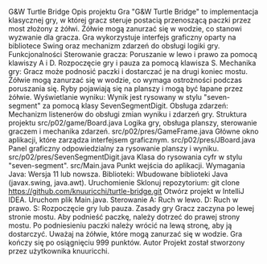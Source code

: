 G&W Turtle Bridge
Opis projektu
Gra "G&W Turtle Bridge" to implementacja klasycznej gry, w której gracz steruje postacią przenoszącą paczki przez most złożony z żółwi. Żółwie mogą zanurzać się w wodzie, co stanowi wyzwanie dla gracza. Gra wykorzystuje interfejs graficzny oparty na bibliotece Swing oraz mechanizm zdarzeń do obsługi logiki gry.  
Funkcjonalności
Sterowanie gracza:
Poruszanie w lewo i prawo za pomocą klawiszy A i D.
Rozpoczęcie gry i pauza za pomocą klawisza S.
Mechanika gry:
Gracz może podnosić paczki i dostarczać je na drugi koniec mostu.
Żółwie mogą zanurzać się w wodzie, co wymaga ostrożności podczas poruszania się.
Ryby pojawiają się na planszy i mogą być łapane przez żółwie.
Wyświetlanie wyniku:
Wynik jest rysowany w stylu "seven-segment" za pomocą klasy SevenSegmentDigit.
Obsługa zdarzeń:
Mechanizm listenerów do obsługi zmian wyniku i zdarzeń gry.
Struktura projektu
src/p02/game/Board.java Logika gry, obsługa planszy, sterowanie graczem i mechanika zdarzeń.
src/p02/pres/GameFrame.java Główne okno aplikacji, które zarządza interfejsem graficznym.
src/p02/pres/JBoard.java Panel graficzny odpowiedzialny za rysowanie planszy i wyniku.
src/p02/pres/SevenSegmentDigit.java Klasa do rysowania cyfr w stylu "seven-segment".
src/Main.java Punkt wejścia do aplikacji.
Wymagania
Java: Wersja 11 lub nowsza.
Biblioteki: Wbudowane biblioteki Java (javax.swing, java.awt).
Uruchomienie
Sklonuj repozytorium:
git clone https://github.com/knuuricchi/turtle-bridge.git
Otwórz projekt w IntelliJ IDEA.
Uruchom plik Main.java.
Sterowanie
A: Ruch w lewo.
D: Ruch w prawo.
S: Rozpoczęcie gry lub pauza.
Zasady gry
Gracz zaczyna po lewej stronie mostu.
Aby podnieść paczkę, należy dotrzeć do prawej strony mostu.
Po podniesieniu paczki należy wrócić na lewą stronę, aby ją dostarczyć.
Uważaj na żółwie, które mogą zanurzać się w wodzie.
Gra kończy się po osiągnięciu 999 punktów.
Autor
Projekt został stworzony przez użytkownika knuuricchi.
